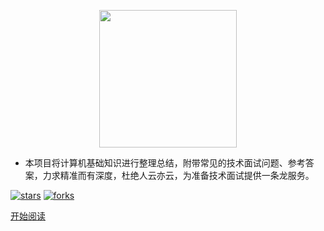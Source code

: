 <p align="center">
<img width="220px" src="https://s1.ax1x.com/2020/07/19/URaZeH.png" />
</p>


- 本项目将计算机基础知识进行整理总结，附带常见的技术面试问题、参考答案，力求精准而有深度，杜绝人云亦云，为准备技术面试提供一条龙服务。

[![stars](https://badgen.net/github/stars/frankcbliu/Interview_Notes?icon=github&color=4ab8a1)](https://github.com/frankcbliu/Interview_Notes) [![forks](https://badgen.net/github/forks/frankcbliu/Interview_Notes?icon=github&color=4ab8a1)](https://github.com/frankcbliu/Interview_Notes)

[开始阅读](HomePage.md)

